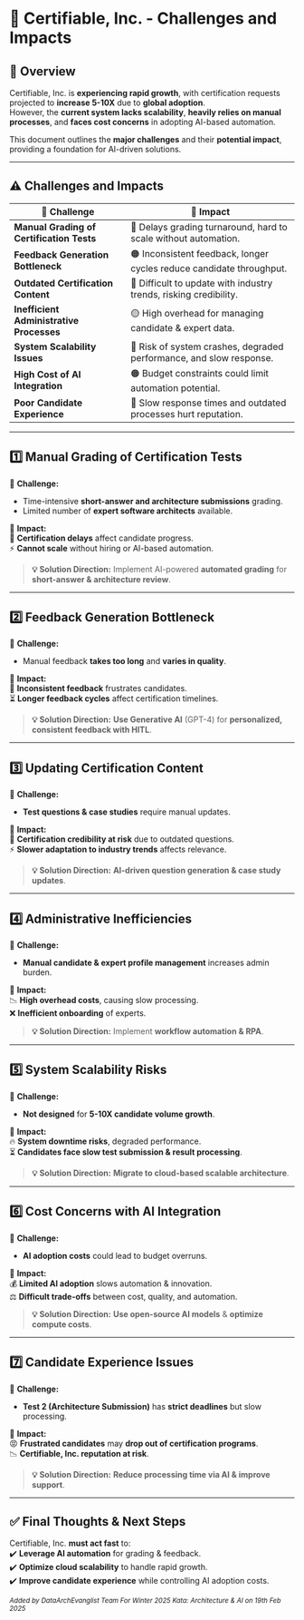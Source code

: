 # 🚀 Certifiable, Inc. - Challenges and Impacts

## 📌 **Overview**
Certifiable, Inc. is **experiencing rapid growth**, with certification requests projected to **increase 5-10X** due to **global adoption**.  
However, the **current system lacks scalability**, **heavily relies on manual processes**, and **faces cost concerns** in adopting AI-based automation.

This document outlines the **major challenges** and their **potential impact**, providing a foundation for AI-driven solutions.

---

## ⚠️ **Challenges and Impacts**

| 🚧 **Challenge**                          | 🎯 **Impact** |
|------------------------------------------|----------------------------------------------------------------|
| **Manual Grading of Certification Tests** | 🔴 Delays grading turnaround, hard to scale without automation. |
| **Feedback Generation Bottleneck**       | 🟠 Inconsistent feedback, longer cycles reduce candidate throughput. |
| **Outdated Certification Content**       | 🔴 Difficult to update with industry trends, risking credibility. |
| **Inefficient Administrative Processes** | 🟡 High overhead for managing candidate & expert data. |
| **System Scalability Issues**            | 🔴 Risk of system crashes, degraded performance, and slow response. |
| **High Cost of AI Integration**          | 🟠 Budget constraints could limit automation potential. |
| **Poor Candidate Experience**            | 🔴 Slow response times and outdated processes hurt reputation. |

---

## **1️⃣ Manual Grading of Certification Tests**
🔹 **Challenge:**
- Time-intensive **short-answer and architecture submissions** grading.
- Limited number of **expert software architects** available.

🔹 **Impact:**  
🚨 **Certification delays** affect candidate progress.  
⚡ **Cannot scale** without hiring or AI-based automation.

> **💡 Solution Direction:** Implement AI-powered **automated grading** for **short-answer & architecture review**.

---

## **2️⃣ Feedback Generation Bottleneck**
🔹 **Challenge:**
- Manual feedback **takes too long** and **varies in quality**.

🔹 **Impact:**  
🚨 **Inconsistent feedback** frustrates candidates.  
⏳ **Longer feedback cycles** affect certification timelines.

> **💡 Solution Direction:** **Use Generative AI** (GPT-4) for **personalized, consistent feedback with HITL**.

---

## **3️⃣ Updating Certification Content**
🔹 **Challenge:**
- **Test questions & case studies** require manual updates.

🔹 **Impact:**  
🚨 **Certification credibility at risk** due to outdated questions.  
⚡ **Slower adaptation to industry trends** affects relevance.

> **💡 Solution Direction:** **AI-driven question generation & case study updates**.

---

## **4️⃣ Administrative Inefficiencies**
🔹 **Challenge:**
- **Manual candidate & expert profile management** increases admin burden.

🔹 **Impact:**  
📉 **High overhead costs**, causing slow processing.  
❌ **Inefficient onboarding** of experts.

> **💡 Solution Direction:** Implement **workflow automation & RPA**.

---

## **5️⃣ System Scalability Risks**
🔹 **Challenge:**
- **Not designed** for **5-10X candidate volume growth**.

🔹 **Impact:**  
🔥 **System downtime risks**, degraded performance.  
⏳ **Candidates face slow test submission & result processing**.

> **💡 Solution Direction:** **Migrate to cloud-based scalable architecture**.

---

## **6️⃣ Cost Concerns with AI Integration**
🔹 **Challenge:**
- **AI adoption costs** could lead to budget overruns.

🔹 **Impact:**  
💰 **Limited AI adoption** slows automation & innovation.  
⚖️ **Difficult trade-offs** between cost, quality, and automation.

> **💡 Solution Direction:** **Use open-source AI models** & **optimize compute costs**.

---

## **7️⃣ Candidate Experience Issues**
🔹 **Challenge:**
- **Test 2 (Architecture Submission)** has **strict deadlines** but slow processing.

🔹 **Impact:**  
😡 **Frustrated candidates** may **drop out of certification programs**.  
📉 **Certifiable, Inc. reputation at risk**.

> **💡 Solution Direction:** **Reduce processing time via AI & improve support**.

---

## ✅ **Final Thoughts & Next Steps**
Certifiable, Inc. **must act fast** to:  
✔️ **Leverage AI automation** for grading & feedback.  
✔️ **Optimize cloud scalability** to handle rapid growth.  
✔️ **Improve candidate experience** while controlling AI adoption costs.

<sub>*Added by DataArchEvanglist Team For Winter 2025 Kata: Architecture & AI on 19th Feb 2025*</sub>


